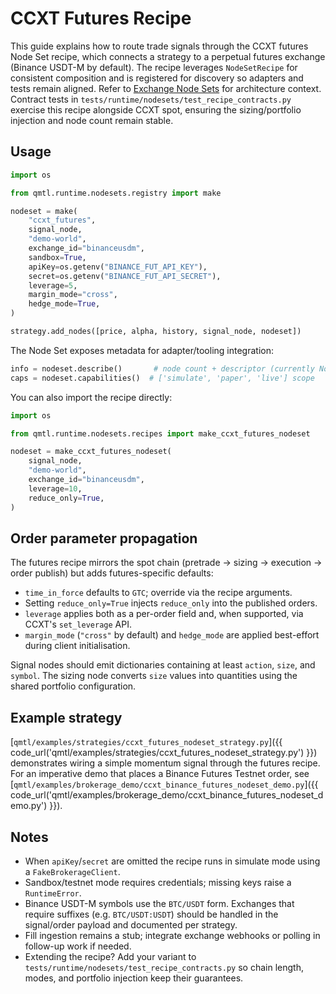 # CCXT Futures Recipe

This guide explains how to route trade signals through the CCXT futures Node Set recipe,
which connects a strategy to a perpetual futures exchange (Binance USDT-M by default). The recipe
leverages `NodeSetRecipe` for consistent composition and is registered for discovery so adapters and tests remain aligned.
Refer to [Exchange Node Sets](../architecture/exchange_node_sets.md) for architecture context. Contract tests in
`tests/runtime/nodesets/test_recipe_contracts.py` exercise this recipe alongside CCXT spot, ensuring the sizing/portfolio
injection and node count remain stable.

## Usage

```python
import os

from qmtl.runtime.nodesets.registry import make

nodeset = make(
    "ccxt_futures",
    signal_node,
    "demo-world",
    exchange_id="binanceusdm",
    sandbox=True,
    apiKey=os.getenv("BINANCE_FUT_API_KEY"),
    secret=os.getenv("BINANCE_FUT_API_SECRET"),
    leverage=5,
    margin_mode="cross",
    hedge_mode=True,
)

strategy.add_nodes([price, alpha, history, signal_node, nodeset])
```

The Node Set exposes metadata for adapter/tooling integration:

```python
info = nodeset.describe()       # node count + descriptor (currently None)
caps = nodeset.capabilities()  # ['simulate', 'paper', 'live'] scope
```

You can also import the recipe directly:

```python
import os

from qmtl.runtime.nodesets.recipes import make_ccxt_futures_nodeset

nodeset = make_ccxt_futures_nodeset(
    signal_node,
    "demo-world",
    exchange_id="binanceusdm",
    leverage=10,
    reduce_only=True,
)
```

## Order parameter propagation

The futures recipe mirrors the spot chain (pretrade → sizing → execution → order publish) but
adds futures-specific defaults:

- `time_in_force` defaults to `GTC`; override via the recipe arguments.
- Setting `reduce_only=True` injects `reduce_only` into the published orders.
- `leverage` applies both as a per-order field and, when supported, via CCXT's `set_leverage` API.
- `margin_mode` (`"cross"` by default) and `hedge_mode` are applied best-effort during client initialisation.

Signal nodes should emit dictionaries containing at least `action`, `size`, and `symbol`. The
sizing node converts `size` values into quantities using the shared portfolio configuration.

## Example strategy

[`qmtl/examples/strategies/ccxt_futures_nodeset_strategy.py`]({{ code_url('qmtl/examples/strategies/ccxt_futures_nodeset_strategy.py') }})
demonstrates wiring a simple momentum signal through the futures recipe. For an imperative demo
that places a Binance Futures Testnet order, see
[`qmtl/examples/brokerage_demo/ccxt_binance_futures_nodeset_demo.py`]({{ code_url('qmtl/examples/brokerage_demo/ccxt_binance_futures_nodeset_demo.py') }}).

## Notes

- When `apiKey`/`secret` are omitted the recipe runs in simulate mode using a `FakeBrokerageClient`.
- Sandbox/testnet mode requires credentials; missing keys raise a `RuntimeError`.
- Binance USDT-M symbols use the `BTC/USDT` form. Exchanges that require suffixes (e.g. `BTC/USDT:USDT`)
  should be handled in the signal/order payload and documented per strategy.
- Fill ingestion remains a stub; integrate exchange webhooks or polling in follow-up work if needed.
- Extending the recipe? Add your variant to `tests/runtime/nodesets/test_recipe_contracts.py` so chain length,
  modes, and portfolio injection keep their guarantees.

